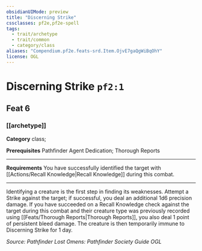 ```yaml
---
obsidianUIMode: preview
title: "Discerning Strike"
cssclasses: pf2e,pf2e-spell
tags:
  - trait/archetype
  - trait/common
  - category/class
aliases: "Compendium.pf2e.feats-srd.Item.OjvE7gaQgWiBqOhY"
license: OGL
---
```

# Discerning Strike `pf2:1`
## Feat 6
### [[archetype]]

**Category** class; 



**Prerequisites** Pathfinder Agent Dedication; Thorough Reports
* * *
**Requirements** You have successfully identified the target with [[Actions/Recall Knowledge|Recall Knowledge]] during this combat.

* * *

Identifying a creature is the first step in finding its weaknesses. Attempt a Strike against the target; if successful, you deal an additional 1d6 precision damage. If you have succeeded on a Recall Knowledge check against the target during this combat and their creature type was previously recorded using [[Feats/Thorough Reports|Thorough Reports]], you also deal 1 point of persistent bleed damage. The creature is then temporarily immune to Discerning Strike for 1 day.

*Source: Pathfinder Lost Omens: Pathfinder Society Guide*
*OGL*
